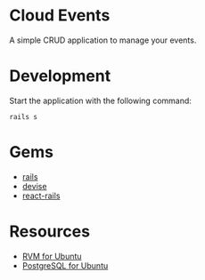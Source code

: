 # Cloud Events

A simple CRUD application to manage your events.

# Development

Start the application with the following command:

```rails s```

# Gems

* [rails](https://github.com/rails/rails)
* [devise](https://github.com/plataformatec/devise)
* [react-rails](https://github.com/reactjs/react-rails)

# Resources

* [RVM for Ubuntu](https://github.com/rvm/ubuntu_rvm)
* [PostgreSQL for Ubuntu](https://www.postgresql.org/download/linux/ubuntu/)
